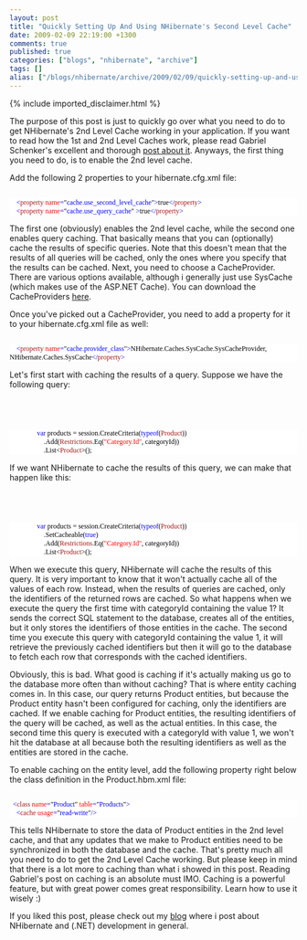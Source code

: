```yaml
---
layout: post
title: "Quickly Setting Up And Using NHibernate's Second Level Cache"
date: 2009-02-09 22:19:00 +1300
comments: true
published: true
categories: ["blogs", "nhibernate", "archive"]
tags: []
alias: ["/blogs/nhibernate/archive/2009/02/09/quickly-setting-up-and-using-nhibernate-s-second-level-cache.aspx"]
---
```

<!-- more -->
{% include imported_disclaimer.html %}
<p>The purpose of this post is just to quickly go over what you need to do to get NHibernate's 2nd Level Cache working in your application.  If you want to read how the 1st and 2nd Level Caches work, please read Gabriel Schenker's excellent and thorough <a href="http://blogs.hibernatingrhinos.com/nhibernate/archive/2008/11/09/first-and-second-level-caching-in-nhibernate.aspx">post about it</a>.
Anyways, the first thing you need to do, is to enable the 2nd level cache.  </p>
<p>Add the following 2 properties to your hibernate.cfg.xml file:
<code>
<style type="text/css"><!--
.cf { font-family: Consolas; font-size: 9pt; color: black; background: white; }
.cl { margin: 0px; }
.cb1 { color: blue; }
.cb2 { color: #a31515; }
.cb3 { color: red; }
--></style>
</code></p>
<div class="cf">
<p class="cl"><span class="cb1">&nbsp; &nbsp; &lt;</span><span class="cb2">property</span><span class="cb1"> </span><span class="cb3">name</span><span class="cb1">=</span>"<span class="cb1">cache.use_second_level_cache</span>"<span class="cb1">&gt;</span>true<span class="cb1">&lt;/</span><span class="cb2">property</span><span class="cb1">&gt;</span></p>
<p class="cl"><span class="cb1">&nbsp; &nbsp; &lt;</span><span class="cb2">property</span><span class="cb1"> </span><span class="cb3">name</span><span class="cb1">=</span>"<span class="cb1">cache.use_query_cache</span>"<span class="cb1"> &gt;</span>true<span class="cb1">&lt;/</span><span class="cb2">property</span><span class="cb1">&gt;</span></p>
</div>
<p>

The first one (obviously) enables the 2nd level cache, while the second one enables query caching. That basically means that you can (optionally) cache the results of specific queries.  Note that this doesn't mean that the results of all queries will be cached, only the ones where you specify that the results can be cached.
Next, you need to choose a CacheProvider.  There are various options available, although i generally just use SysCache (which makes use of the ASP.NET Cache).  You can download the CacheProviders <a href="http://sourceforge.net/project/showfiles.php?group_id=216446&amp;package_id=286204">here</a>.
</p>
<p>Once you've picked out a CacheProvider, you need to add a property for it to your hibernate.cfg.xml file as well:
<code>
<style type="text/css"><!--
.cf { font-family: Consolas; font-size: 9pt; color: black; background: white; }
.cl { margin: 0px; }
.cb1 { color: blue; }
.cb2 { color: #a31515; }
.cb3 { color: red; }
--></style>
</code></p>
<div class="cf">
<p class="cl"><span class="cb1">&nbsp; &nbsp; &lt;</span><span class="cb2">property</span><span class="cb1"> </span><span class="cb3">name</span><span class="cb1">=</span>"<span class="cb1">cache.provider_class</span>"<span class="cb1">&gt;</span>NHibernate.Caches.SysCache.SysCacheProvider, NHibernate.Caches.SysCache<span class="cb1">&lt;/</span><span class="cb2">property</span><span class="cb1">&gt;</span></p>
</div>
<p>

Let's first start with caching the results of a query.  Suppose we have the following query:
<code>
<style type="text/css"><!--
.cf { font-family: Consolas; font-size: 9pt; color: black; background: white; }
.cl { margin: 0px; }
.cb1 { color: blue; }
.cb2 { color: #2b91af; }
.cb3 { color: #a31515; }
--></style>
</code></p>
<div class="cf">
<p class="cl">&nbsp;&nbsp;&nbsp; &nbsp;&nbsp;&nbsp; &nbsp;&nbsp;&nbsp; &nbsp;&nbsp;&nbsp; <span class="cb1">var</span> products = session.CreateCriteria(<span class="cb1">typeof</span>(<span class="cb2">Product</span>))</p>
<p class="cl">&nbsp;&nbsp;&nbsp; &nbsp;&nbsp;&nbsp; &nbsp;&nbsp;&nbsp; &nbsp;&nbsp;&nbsp; &nbsp;&nbsp;&nbsp; .Add(<span class="cb2">Restrictions</span>.Eq(<span class="cb3">"Category.Id"</span>, categoryId))</p>
<p class="cl">&nbsp;&nbsp;&nbsp; &nbsp;&nbsp;&nbsp; &nbsp;&nbsp;&nbsp; &nbsp;&nbsp;&nbsp; &nbsp;&nbsp;&nbsp; .List&lt;<span class="cb2">Product</span>&gt;();</p>
</div>
<p>

If we want NHibernate to cache the results of this query, we can make that happen like this:
<code>
<style type="text/css"><!--
.cf { font-family: Consolas; font-size: 9pt; color: black; background: white; }
.cl { margin: 0px; }
.cb1 { color: blue; }
.cb2 { color: #2b91af; }
.cb3 { color: #a31515; }
--></style>
</code></p>
<div class="cf">
<p class="cl">&nbsp;&nbsp;&nbsp; &nbsp;&nbsp;&nbsp; &nbsp;&nbsp;&nbsp; &nbsp;&nbsp;&nbsp; <span class="cb1">var</span> products = session.CreateCriteria(<span class="cb1">typeof</span>(<span class="cb2">Product</span>))</p>
<p class="cl">&nbsp;&nbsp;&nbsp; &nbsp;&nbsp;&nbsp; &nbsp;&nbsp;&nbsp; &nbsp;&nbsp;&nbsp; &nbsp;&nbsp;&nbsp; .SetCacheable(<span class="cb1">true</span>)</p>
<p class="cl">&nbsp;&nbsp;&nbsp; &nbsp;&nbsp;&nbsp; &nbsp;&nbsp;&nbsp; &nbsp;&nbsp;&nbsp; &nbsp;&nbsp;&nbsp; .Add(<span class="cb2">Restrictions</span>.Eq(<span class="cb3">"Category.Id"</span>, categoryId))</p>
<p class="cl">&nbsp;&nbsp;&nbsp; &nbsp;&nbsp;&nbsp; &nbsp;&nbsp;&nbsp; &nbsp;&nbsp;&nbsp; &nbsp;&nbsp;&nbsp; .List&lt;<span class="cb2">Product</span>&gt;();</p>
</div>
<p>

When we execute this query, NHibernate will cache the results of this query.  It is very important to know that it won't actually cache all of the values of each row.  Instead, when the results of queries are cached, only the identifiers of the returned rows are cached.
So what happens when we execute the query the first time with categoryId containing the value 1? It sends the correct SQL statement to the database, creates all of the entities, but it only stores the identifiers of those entities in the cache.  The second time you execute this query with categoryId containing the value 1, it will retrieve the previously cached identifiers but then it will go to the database to fetch each row that corresponds with the cached identifiers.
</p>
<p>Obviously, this is bad.  What good is caching if it's actually making us go to the database more often than without caching?  That is where entity caching comes in.  In this case, our query returns Product entities, but because the Product entity hasn't been configured for caching, only the identifiers are cached.  If we enable caching for Product entities, the resulting identifiers of the query will be cached, as well as the actual entities.  In this case, the second time this query is executed with a categoryId with value 1, we won't hit the database at all because both the resulting identifiers as well as the entities are stored in the cache.  
</p>
<p>To enable caching on the entity level, add the following property right below the class definition in the Product.hbm.xml file:
<code>
<style type="text/css"><!--
.cf { font-family: Consolas; font-size: 9pt; color: black; background: white; }
.cl { margin: 0px; }
.cb1 { color: blue; }
.cb2 { color: #a31515; }
.cb3 { color: red; }
--></style>
</code></p>
<div class="cf">
<p class="cl"><span class="cb1">&nbsp; &lt;</span><span class="cb2">class</span><span class="cb1"> </span><span class="cb3">name</span><span class="cb1">=</span>"<span class="cb1">Product</span>"<span class="cb1"> </span><span class="cb3">table</span><span class="cb1">=</span>"<span class="cb1">Products</span>"<span class="cb1">&gt;</span></p>
<p class="cl"><span class="cb1">&nbsp; &nbsp; &lt;</span><span class="cb2">cache</span><span class="cb1"> </span><span class="cb3">usage</span><span class="cb1">=</span>"<span class="cb1">read-write</span>"<span class="cb1">/&gt;</span></p>
</div>
<p>

This tells NHibernate to store the data of Product entities in the 2nd level cache, and that any updates that we make to Product entities need to be synchronized in both the database and the cache.
That's pretty much all you need to do to get the 2nd Level Cache working.  But please keep in mind that there is a lot more to caching than what i showed in this post.  Reading Gabriel's post on caching is an absolute must IMO.  Caching is a powerful feature, but with great power comes great responsibility. Learn how to use it wisely :)</p>
<p>If you liked this post, please check out my <a target="_blank" href="http://davybrion.com/">blog</a> where i post about NHibernate and (.NET) development in general.</p>
<p>&nbsp;</p>
